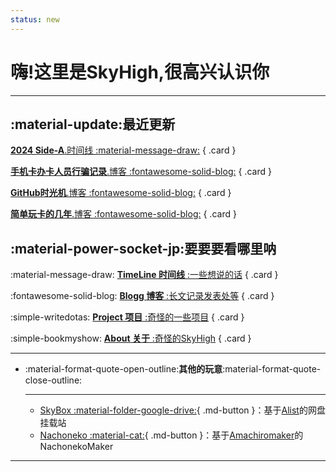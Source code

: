 ```yaml
---
status: new
---
```


# **嗨!这里是SkyHigh,很高兴认识你**

---

## **:material-update:最近更新**

<div class="grid" markdown>

[**2024 Side-A**.时间线 :material-message-draw:](./nya/24-a)
{ .card }

[**手机卡办卡人员行骗记录**.博客 :fontawesome-solid-blog:](./blog/cnsimcard)
{ .card }

[**GitHub时光机**.博客 :fontawesome-solid-blog:](./blog/githubold)
{ .card }

[**简单玩卡的几年**.博客 :fontawesome-solid-blog:](./blog/4ycard)
{ .card }


</div>

## **:material-power-socket-jp:要要要看哪里呐**

<div class="grid" markdown>

:material-message-draw: [**TimeLine 时间线** :一些想说的话](./nya/index.md)
{ .card }

:fontawesome-solid-blog: [**Blogg 博客** :长文记录发表处等](./blog/index.md)
{ .card }

:simple-writedotas: [**Project 项目** :奇怪的一些项目](./proj/index.md)
{ .card }

:simple-bookmyshow: [**About 关于** :奇怪的SkyHigh](./about.md)
{ .card }


</div>

---

<div class="grid cards" markdown>

-   :material-format-quote-open-outline:**其他的玩意**:material-format-quote-close-outline:

    ---

    - [SkyBox  :material-folder-google-drive:](https://box.skyhigh.moe){ .md-button }：基于[Alist](https://github.com/alist-org/alist)的网盘挂载站
    - [Nachoneko  :material-cat:](https://nacho.skyhigh.moe){ .md-button }：基于[Amachiromaker](https://github.com/charlie0129/amachiromaker)的NachonekoMaker


</div>


---


